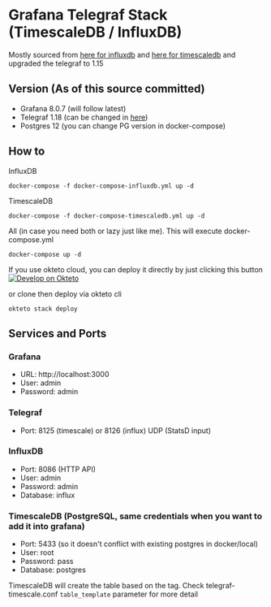 # Grafana Telegraf Stack (TimescaleDB / InfluxDB)

Mostly sourced from [here for influxdb](https://github.com/bcremer/docker-telegraf-influx-grafana-stack)
and [here for timescaledb](https://github.com/Sarke/telegraf-timescaledb-docker) and upgraded the telegraf to 1.15

## Version (As of this source committed)
- Grafana 8.0.7 (will follow latest)
- Telegraf 1.18 (can be changed in [here](https://github.com/kitabisa/panduan/blob/master/docker_compose_collection/grafana-telegraf-stack/docker/Dockerfile-telegraf-timescaledb))
- Postgres 12 (you can change PG version in docker-compose)

## How to
InfluxDB
```
docker-compose -f docker-compose-influxdb.yml up -d
```

TimescaleDB
```
docker-compose -f docker-compose-timescaledb.yml up -d
```

All (in case you need both or lazy just like me). This will execute docker-compose.yml
```
docker-compose up -d
```

If you use okteto cloud, you can deploy it directly by just clicking this button
[![Develop on Okteto](https://okteto.com/develop-okteto.svg)](https://cloud.okteto.com/deploy?repository=https://github.com/sswastioyono18/compose-telegraf&branch=master)

or clone then deploy via okteto cli
```
okteto stack deploy
```

## Services and Ports

### Grafana
- URL: http://localhost:3000
- User: admin
- Password: admin

### Telegraf
- Port: 8125 (timescale) or 8126 (influx) UDP (StatsD input)

### InfluxDB
- Port: 8086 (HTTP API)
- User: admin
- Password: admin
- Database: influx

### TimescaleDB (PostgreSQL, same credentials when you want to add it into grafana)
- Port: 5433 (so it doesn't conflict with existing postgres in docker/local)
- User: root
- Password: pass
- Database: postgres

TimescaleDB will create the table based on the tag. Check telegraf-timescale.conf `table_template` parameter for more detail
